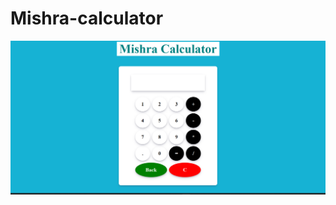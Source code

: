 # Mishra-calculator

<img src="https://github.com/HimanshuMishra2000/Mishra-calculator/blob/main/Screenshot%20(152).png?raw=true">
